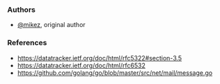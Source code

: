 ### Authors

- [@mikez](https://github.com/mikez), original author

### References

- https://datatracker.ietf.org/doc/html/rfc5322#section-3.5
- https://datatracker.ietf.org/doc/html/rfc6532
- https://github.com/golang/go/blob/master/src/net/mail/message.go
